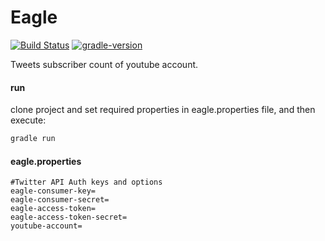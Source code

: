 # Eagle

[![Build Status](https://travis-ci.org/akadir/eagle.svg?branch=master)](https://travis-ci.org/akadir/eagle)
[![gradle-version](https://img.shields.io/badge/gradle-5.5.1-brightgreen)](https://img.shields.io/badge/gradle-5.5.1-brightgreen)

Tweets subscriber count of youtube account.

#### run

clone project and set required properties in eagle.properties file, and then execute: 

```groovy
gradle run
```

#### eagle.properties

```properties
#Twitter API Auth keys and options
eagle-consumer-key=
eagle-consumer-secret=
eagle-access-token=
eagle-access-token-secret=
youtube-account=
```
